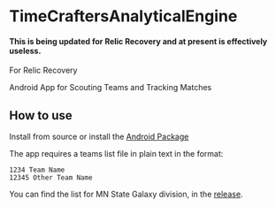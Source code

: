 # TimeCraftersAnalyticalEngine
#### This is being updated for Relic Recovery and at present is effectively useless.

For Relic Recovery

Android App for Scouting Teams and Tracking Matches

## How to use
Install from source or install the [Android Package](https://github.com/TimeCrafters/TimeCraftersAnalyticalEngine/releases/latest)

The app requires a teams list file in plain text in the format:
``` text
1234 Team Name
12345 Other Team Name
```
You can find the list for MN State Galaxy division, in the [release](https://github.com/TimeCrafters/TimeCraftersAnalyticalEngine/releases/tag/v1.0.0).
